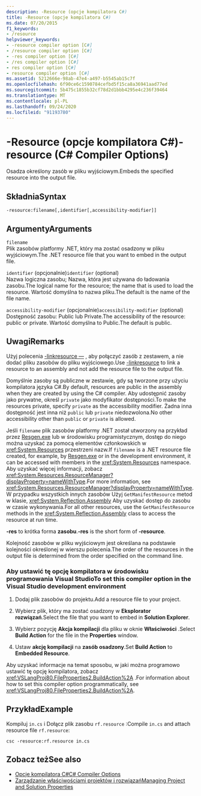 ```yaml
---
description: -Resource (opcje kompilatora C#)
title: -Resource (opcje kompilatora C#)
ms.date: 07/20/2015
f1_keywords:
- /resource
helpviewer_keywords:
- -resource compiler option [C#]
- /resource compiler option [C#]
- -res compiler option [C#]
- /res compiler option [C#]
- res compiler option [C#]
- resource compiler option [C#]
ms.assetid: 5212666e-98ab-47e4-a497-b5545ab15c7f
ms.openlocfilehash: 6f90ce6c1590784cefbd5f15ca8a36941aad77ed
ms.sourcegitcommit: 5b475c1855b32cf78d2d1bbb4295e4c236f39464
ms.translationtype: MT
ms.contentlocale: pl-PL
ms.lasthandoff: 09/24/2020
ms.locfileid: "91193780"
---
```

# <a name="-resource-c-compiler-options"></a><span data-ttu-id="1945f-103">-Resource (opcje kompilatora C#)</span><span class="sxs-lookup"><span data-stu-id="1945f-103">-resource (C# Compiler Options)</span></span>

<span data-ttu-id="1945f-104">Osadza określony zasób w pliku wyjściowym.</span><span class="sxs-lookup"><span data-stu-id="1945f-104">Embeds the specified resource into the output file.</span></span>  
  
## <a name="syntax"></a><span data-ttu-id="1945f-105">Składnia</span><span class="sxs-lookup"><span data-stu-id="1945f-105">Syntax</span></span>  
  
```console  
-resource:filename[,identifier[,accessibility-modifier]]  
```  
  
## <a name="arguments"></a><span data-ttu-id="1945f-106">Argumenty</span><span class="sxs-lookup"><span data-stu-id="1945f-106">Arguments</span></span>  

 `filename`  
 <span data-ttu-id="1945f-107">Plik zasobów platformy .NET, który ma zostać osadzony w pliku wyjściowym.</span><span class="sxs-lookup"><span data-stu-id="1945f-107">The .NET resource file that you want to embed in the output file.</span></span>  
  
 <span data-ttu-id="1945f-108">`identifier` (opcjonalnie)</span><span class="sxs-lookup"><span data-stu-id="1945f-108">`identifier` (optional)</span></span>  
 <span data-ttu-id="1945f-109">Nazwa logiczna zasobu; Nazwa, która jest używana do ładowania zasobu.</span><span class="sxs-lookup"><span data-stu-id="1945f-109">The logical name for the resource; the name that is used to load the resource.</span></span> <span data-ttu-id="1945f-110">Wartość domyślna to nazwa pliku.</span><span class="sxs-lookup"><span data-stu-id="1945f-110">The default is the name of the file name.</span></span>  
  
 <span data-ttu-id="1945f-111">`accessibility-modifier` (opcjonalnie)</span><span class="sxs-lookup"><span data-stu-id="1945f-111">`accessibility-modifier` (optional)</span></span>  
 <span data-ttu-id="1945f-112">Dostępność zasobu: Public lub Private.</span><span class="sxs-lookup"><span data-stu-id="1945f-112">The accessibility of the resource: public or private.</span></span> <span data-ttu-id="1945f-113">Wartość domyślna to Public.</span><span class="sxs-lookup"><span data-stu-id="1945f-113">The default is public.</span></span>  
  
## <a name="remarks"></a><span data-ttu-id="1945f-114">Uwagi</span><span class="sxs-lookup"><span data-stu-id="1945f-114">Remarks</span></span>  

 <span data-ttu-id="1945f-115">Użyj polecenia [-linkresource —](./linkresource-compiler-option.md) , aby połączyć zasób z zestawem, a nie dodać pliku zasobów do pliku wyjściowego.</span><span class="sxs-lookup"><span data-stu-id="1945f-115">Use [-linkresource](./linkresource-compiler-option.md) to link a resource to an assembly and not add the resource file to the output file.</span></span>  
  
 <span data-ttu-id="1945f-116">Domyślnie zasoby są publiczne w zestawie, gdy są tworzone przy użyciu kompilatora języka C#.</span><span class="sxs-lookup"><span data-stu-id="1945f-116">By default, resources are public in the assembly when they are created by using the C# compiler.</span></span> <span data-ttu-id="1945f-117">Aby udostępnić zasoby jako prywatne, określ `private` jako modyfikator dostępności.</span><span class="sxs-lookup"><span data-stu-id="1945f-117">To make the resources private, specify `private` as the accessibility modifier.</span></span> <span data-ttu-id="1945f-118">Żadna inna dostępność jest inna niż `public` lub `private` niedozwolona.</span><span class="sxs-lookup"><span data-stu-id="1945f-118">No other accessibility other than `public` or `private` is allowed.</span></span>  
  
 <span data-ttu-id="1945f-119">Jeśli `filename` plik zasobów platformy .NET został utworzony na przykład przez [Resgen.exe](../../../framework/tools/resgen-exe-resource-file-generator.md) lub w środowisku programistycznym, dostęp do niego można uzyskać za pomocą elementów członkowskich w <xref:System.Resources> przestrzeni nazw.</span><span class="sxs-lookup"><span data-stu-id="1945f-119">If `filename` is a .NET resource file created, for example, by [Resgen.exe](../../../framework/tools/resgen-exe-resource-file-generator.md) or in the development environment, it can be accessed with members in the <xref:System.Resources> namespace.</span></span> <span data-ttu-id="1945f-120">Aby uzyskać więcej informacji, zobacz <xref:System.Resources.ResourceManager?displayProperty=nameWithType>.</span><span class="sxs-lookup"><span data-stu-id="1945f-120">For more information, see <xref:System.Resources.ResourceManager?displayProperty=nameWithType>.</span></span> <span data-ttu-id="1945f-121">W przypadku wszystkich innych zasobów Użyj `GetManifestResource` metod w klasie, <xref:System.Reflection.Assembly> Aby uzyskać dostęp do zasobu w czasie wykonywania.</span><span class="sxs-lookup"><span data-stu-id="1945f-121">For all other resources, use the `GetManifestResource` methods in the <xref:System.Reflection.Assembly> class to access the resource at run time.</span></span>  
  
 <span data-ttu-id="1945f-122">**-res** to krótka forma **zasobu**.</span><span class="sxs-lookup"><span data-stu-id="1945f-122">**-res** is the short form of **-resource**.</span></span>  
  
 <span data-ttu-id="1945f-123">Kolejność zasobów w pliku wyjściowym jest określana na podstawie kolejności określonej w wierszu polecenia.</span><span class="sxs-lookup"><span data-stu-id="1945f-123">The order of the resources in the output file is determined from the order specified on the command line.</span></span>  
  
### <a name="to-set-this-compiler-option-in-the-visual-studio-development-environment"></a><span data-ttu-id="1945f-124">Aby ustawić tę opcję kompilatora w środowisku programowania Visual Studio</span><span class="sxs-lookup"><span data-stu-id="1945f-124">To set this compiler option in the Visual Studio development environment</span></span>  
  
1. <span data-ttu-id="1945f-125">Dodaj plik zasobów do projektu.</span><span class="sxs-lookup"><span data-stu-id="1945f-125">Add a resource file to your project.</span></span>  
  
2. <span data-ttu-id="1945f-126">Wybierz plik, który ma zostać osadzony w **Eksplorator rozwiązań**.</span><span class="sxs-lookup"><span data-stu-id="1945f-126">Select the file that you want to embed in **Solution Explorer**.</span></span>  
  
3. <span data-ttu-id="1945f-127">Wybierz pozycję **Akcja kompilacji** dla pliku w oknie **Właściwości** .</span><span class="sxs-lookup"><span data-stu-id="1945f-127">Select **Build Action** for the file in the **Properties** window.</span></span>  
  
4. <span data-ttu-id="1945f-128">Ustaw **akcję kompilacji** na **zasób osadzony**.</span><span class="sxs-lookup"><span data-stu-id="1945f-128">Set **Build Action** to **Embedded Resource**.</span></span>  
  
 <span data-ttu-id="1945f-129">Aby uzyskać informacje na temat sposobu, w jaki można programowo ustawić tę opcję kompilatora, zobacz <xref:VSLangProj80.FileProperties2.BuildAction%2A> .</span><span class="sxs-lookup"><span data-stu-id="1945f-129">For information about how to set this compiler option programmatically, see <xref:VSLangProj80.FileProperties2.BuildAction%2A>.</span></span>  
  
## <a name="example"></a><span data-ttu-id="1945f-130">Przykład</span><span class="sxs-lookup"><span data-stu-id="1945f-130">Example</span></span>  

 <span data-ttu-id="1945f-131">Kompiluj `in.cs` i Dołącz plik zasobu `rf.resource` :</span><span class="sxs-lookup"><span data-stu-id="1945f-131">Compile `in.cs` and attach resource file `rf.resource`:</span></span>  
  
```console  
csc -resource:rf.resource in.cs  
```  
  
## <a name="see-also"></a><span data-ttu-id="1945f-132">Zobacz też</span><span class="sxs-lookup"><span data-stu-id="1945f-132">See also</span></span>

- [<span data-ttu-id="1945f-133">Opcje kompilatora C#</span><span class="sxs-lookup"><span data-stu-id="1945f-133">C# Compiler Options</span></span>](./index.md)
- [<span data-ttu-id="1945f-134">Zarządzanie właściwościami projektów i rozwiązań</span><span class="sxs-lookup"><span data-stu-id="1945f-134">Managing Project and Solution Properties</span></span>](/visualstudio/ide/managing-project-and-solution-properties)
